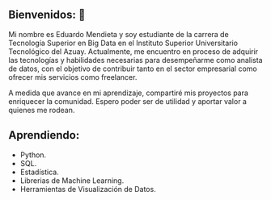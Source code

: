 ## Bienvenidos: 👋

Mi nombre es Eduardo Mendieta y soy estudiante de la carrera de Tecnología Superior en Big Data en el Instituto Superior Universitario Tecnológico del Azuay. Actualmente, me encuentro en proceso de adquirir las tecnologías y habilidades necesarias para desempeñarme como analista de datos, con el objetivo de contribuir tanto en el sector empresarial como ofrecer mis servicios como freelancer.

A medida que avance en mi aprendizaje, compartiré mis proyectos para enriquecer la comunidad. Espero poder ser de utilidad y aportar valor a quienes me rodean.


## Aprendiendo:

- Python.
- SQL.
- Estadística. 
- Librerias de Machine Learning.
- Herramientas de Visualización de Datos.
